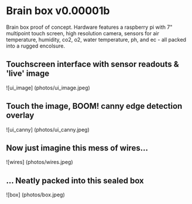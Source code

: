 # Brain box v0.00001b

Brain box proof of concept. Hardware features a raspberry pi with 7" multipoint touch screen, high resolution camera, sensors for air temperature, humidity, co2, o2, water temperature, ph, and ec - all packed into a rugged encolsure. 

## Touchscreen interface with sensor readouts & 'live' image
![ui_image] (photos/ui_image.jpeg)

## Touch the image, BOOM! canny edge detection overlay
![ui_canny] (photos/ui_canny.jpeg)

## Now just imagine this mess of wires...
![wires] (photos/wires.jpeg)

## ... Neatly packed into this sealed box
![box] (photos/box.jpeg)
